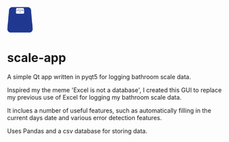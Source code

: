 <img src="icon.png" alt="drawing" width="60"/>

# scale-app

A simple Qt app written in pyqt5 for logging bathroom scale data.

Inspired my the meme 'Excel is not a database', I created this GUI to replace my previous use of Excel for logging my bathroom scale data.

It inclues a number of useful features, such as automatically filling in the current days date and various error detection features.

Uses Pandas and a csv database for storing data.
